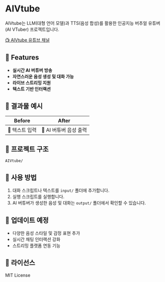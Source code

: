 # AIVtube

AIVtube는 LLM(대형 언어 모델)과 TTS(음성 합성)를 활용한 인공지능 버추얼 유튜버(AI VTuber) 프로젝트입니다.

[📺 AIVtube 유튜브 채널](https://www.youtube.com/)  

## 🌟 Features

- **실시간 AI 버튜버 방송**
- **자연스러운 음성 생성 및 대화 가능**
- **라이브 스트리밍 지원**
- **텍스트 기반 인터랙션**

## 📌 결과물 예시

| Before | After |
|--------|-------|
| 💬 텍스트 입력 | 🎤 AI 버튜버 음성 출력 |

## 📂 프로젝트 구조

```
AIVtube/

```

## 🚀 사용 방법

1. 대화 스크립트나 텍스트를 `input/` 폴더에 추가합니다.
2. 실행 스크립트를 실행합니다.
3. AI 버튜버가 생성한 음성 및 대화는 `output/` 폴더에서 확인할 수 있습니다.

## 📢 업데이트 예정

- 다양한 음성 스타일 및 감정 표현 추가
- 실시간 채팅 인터랙션 강화
- 스트리밍 플랫폼 연동 기능

## 📝 라이선스

MIT License

